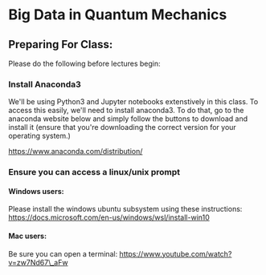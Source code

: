 # Big Data in Quantum Mechanics

## Preparing For Class:
Please do the following before lectures begin:

### Install Anaconda3

We'll be using Python3 and Jupyter notebooks extenstively in this class. To access this easily, we'll need to install anaconda3. To do that, go to the anaconda website below and simply follow the buttons to download and install it (ensure that you're downloading the correct version for your operating system.)

https://www.anaconda.com/distribution/

### Ensure you can access a linux/unix prompt

#### Windows users:
Please install the windows ubuntu subsystem using these instructions:
https://docs.microsoft.com/en-us/windows/wsl/install-win10

#### Mac users:
Be sure you can open a terminal:
https://www.youtube.com/watch?v=zw7Nd67\_aFw

